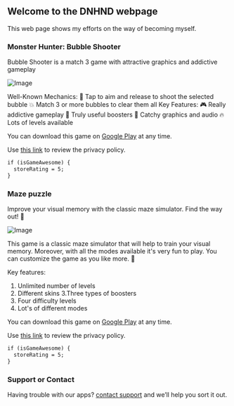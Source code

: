 ## Welcome to the DNHND webpage

This web page shows my efforts on the way of becoming myself.


### Monster Hunter: Bubble Shooter

Bubble Shooter is a match 3 game with attractive graphics and addictive gameplay

![Image](dmitriifeshchenko.github.io/monstershooter/feature_graphic.png)

Well-Known Mechanics:
    🏹 Tap to aim and release to shoot the selected bubble
    💥 Match 3 or more bubbles to clear them all
Key Features:
    🎮 Really addictive gameplay
    🚀 Truly useful boosters
    🙈 Catchy graphics and audio
    🔥 Lots of levels available

You can download this game on [Google Play](https://play.google.com/store/apps/details?id=com.dnhnd.monstershooter) at any time.

Use [this link](https://dmitriifeshchenko.github.io/monsterhunter/privacy.html) to review the privacy policy.

```markdown
if (isGameAwesome) {
  storeRating = 5;
}
```

### Maze puzzle

Improve your visual memory with the classic maze simulator. Find the way out! 🎯

![Image](dmitriifeshchenko.github.io/maze/E7Cn9DevEAts_1024_500.png)

This game is a classic maze simulator that will help to train your visual memory. Moreover, with all the modes available it's very fun to play. You can customize the game as you like more. 🚀

Key features:
1. Unlimited number of levels
2. Different skins
3.Three types of boosters
4. Four difficulty levels
5. Lot's of different modes

You can download this game on [Google Play](https://play.google.com/store/apps/details?id=com.dnhnd.maze) at any time.

Use [this link](https://dmitriifeshchenko.github.io/maze/privacy.html) to review the privacy policy.

```markdown
if (isGameAwesome) {
  storeRating = 5;
}
```

### Support or Contact

Having trouble with our apps? [contact support](mailto:dev.dnhnd@gmail.com) and we’ll help you sort it out.
